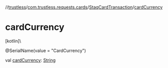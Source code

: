 //[trustless](../../../index.md)/[com.trustless.requests.cards](../index.md)/[StaqCardTransaction](index.md)/[cardCurrency](card-currency.md)

# cardCurrency

[kotlin]\

@SerialName(value = &quot;CardCurrency&quot;)

val [cardCurrency](card-currency.md): [String](https://kotlinlang.org/api/latest/jvm/stdlib/kotlin/-string/index.html)
